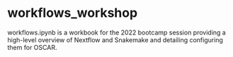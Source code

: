 # workflows_workshop

workflows.ipynb is a workbook for the 2022 bootcamp session providing a high-level overview of Nextflow and Snakemake and detailing configuring them for OSCAR. 

